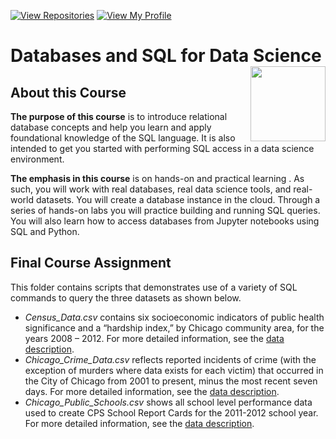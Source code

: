  [![View Repositories](https://img.shields.io/badge/View-My_Repositories-blue?logo=GitHub)](https://github.com/gee4galileo?tab=repositories)
[![View My Profile](https://img.shields.io/badge/View-My_Profile-green?logo=GitHub)](https://github.com/gee4galileo) 

# Databases and SQL for Data Science <img src="https://raw.githubusercontent.com/roshangrewal/IBM-Data-Science-Professional-Certification/master/IBM-Banner.png" align="right" width="120" />

## About this Course

**The purpose of this course** is to introduce relational database concepts and help you learn and apply foundational knowledge of the SQL language. It is also intended to get you started with performing SQL access in a data science environment.  

**The emphasis in this course** is on hands-on and practical learning . As such, you will work with real databases, real data science tools, and real-world datasets. You will create a database instance in the cloud. Through a series of hands-on labs you will practice building and running SQL queries. You will also learn how to access databases from Jupyter notebooks using SQL and Python.

## Final Course Assignment
This folder contains scripts that demonstrates use of a variety of SQL commands to query the three datasets as shown below.  
* _Census_Data.csv_ contains six socioeconomic indicators of public health significance and a “hardship index,” by Chicago community area, for the years 2008 – 2012. For more detailed information, see the [data description](https://data.cityofchicago.org/Health-Human-Services/Census-Data-Selected-socioeconomic-indicators-in-C/kn9c-c2s2).  
* _Chicago_Crime_Data.csv_ reflects reported incidents of crime (with the exception of murders where data exists for each victim) that occurred in the City of Chicago from 2001 to present, minus the most recent seven days. For more detailed information, see the [data description](https://data.cityofchicago.org/Public-Safety/Crimes-2001-to-present/ijzp-q8t2).  
* _Chicago_Public_Schools.csv_ shows all school level performance data used to create CPS School Report Cards for the 2011-2012 school year. For more detailed information, see the [data description](https://data.cityofchicago.org/Education/Chicago-Public-Schools-Progress-Report-Cards-2011-/9xs2-f89t).  
